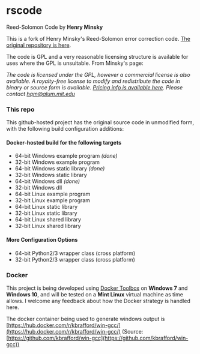 # rscode
Reed-Solomon Code by **Henry Minsky**

This is a fork of Henry Minsky's Reed-Solomon error correction code.  [The original repository is here](http://rscode.sourceforge.net/).

The code is GPL and a very reasonable licensing structure is available for uses where the GPL is unsuitable. From Minsky's page:

*The code is licensed under the GPL, however a commercial license is also available. A royalty-free license to modify and redistribute the code in binary or source form is available. [Pricing info is available here](http://beartronics.com/rscode.html). Please contact [hqm@alum.mit.edu](hqm@alum.mit.edu)*

### This repo
This github-hosted project has the original source code in unmodified form, with the following build configuration additions:

#### Docker-hosted build for the following targets
 * 64-bit Windows example program *(done)*
 * 32-bit Windows example program
 * 64-bit Windows static library *(done)*
 * 32-bit Windows static library
 * 64-bit Windows dll *(done)*
 * 32-bit Windows dll
 * 64-bit Linux example program
 * 32-bit Linux example program
 * 64-bit Linux static library
 * 32-bit Linux static library
 * 64-bit Linux shared library
 * 32-bit Linux shared library
 

#### More Configuration Options
 * 64-bit Python2/3 wrapper class (cross platform)
 * 32-bit Python2/3 wrapper class (cross platform)
 
### Docker
This project is being developed using [Docker Toolbox](https://docs.docker.com/toolbox/toolbox_install_windows/) on **Windows 7** and **Windows 10**, and will be tested on a **Mint Linux** virtual machine as time allows. I welcome any feedback about how the Docker strategy is handled here.

The docker container being used to generate windows output is [https://hub.docker.com/r/kbrafford/win-gcc/](https://hub.docker.com/r/kbrafford/win-gcc/) (Source: [https://github.com/kbrafford/win-gcc](https://github.com/kbrafford/win-gcc))
 